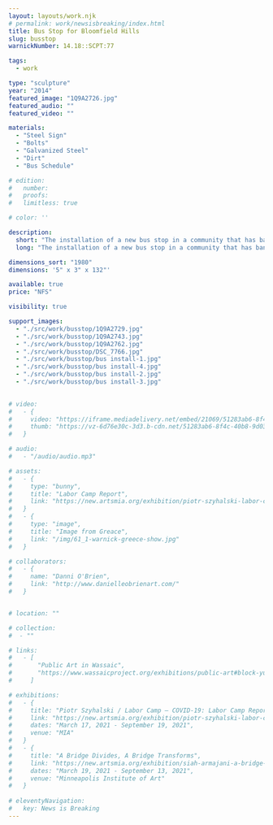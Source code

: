 ```yaml
---
layout: layouts/work.njk
# permalink: work/newsisbreaking/index.html
title: Bus Stop for Bloomfield Hills
slug: busstop
warnickNumber: 14.18::SCPT:77 

tags:
  - work

type: "sculpture"
year: "2014"
featured_image: "1Q9A2726.jpg"
featured_audio: ""
featured_video: ""

materials: 
  - "Steel Sign"
  - "Bolts"
  - "Galvanized Steel"
  - "Dirt"
  - "Bus Schedule"

# edition: 
#   number: 
#   proofs: 
#   limitless: true

# color: ''

description:
  short: "The installation of a new bus stop in a community that has banned buses to keep out undesirables. The bus stop was then used to catch the bus. After one week the city removed the bus stop."
  long: "The installation of a new bus stop in a community that has banned buses to keep out undesirables. The bus stop was then used to catch the bus. After one week the city removed the bus stop."

dimensions_sort: "1980"
dimensions: '5" x 3" x 132"'

available: true
price: "NFS"

visibility: true

support_images: 
  - "./src/work/busstop/1Q9A2729.jpg"
  - "./src/work/busstop/1Q9A2743.jpg"
  - "./src/work/busstop/1Q9A2762.jpg"
  - "./src/work/busstop/DSC_7766.jpg"
  - "./src/work/busstop/bus install-1.jpg"
  - "./src/work/busstop/bus install-4.jpg"
  - "./src/work/busstop/bus install-2.jpg"
  - "./src/work/busstop/bus install-3.jpg"
  

# video:
#   - {
#     video: "https://iframe.mediadelivery.net/embed/21069/51283ab6-8f4c-40b8-9d03-58ac4d71df9c",
#     thumb: "https://vz-6d76e30c-3d3.b-cdn.net/51283ab6-8f4c-40b8-9d03-58ac4d71df9c/thumbnail.jpg",
#   }

# audio:
#   - "/audio/audio.mp3"

# assets: 
#   - {
#     type: "bunny",
#     title: "Labor Camp Report",
#     link: "https://new.artsmia.org/exhibition/piotr-szyhalski-labor-camp-covid-19-labor-camp-report"
#   }
#   - {
#     type: "image",
#     title: "Image from Greace",
#     link: "/img/61_1-warnick-greece-show.jpg"
#   }

# collaborators:
#   - {
#     name: "Danni O'Brien",
#     link: "http://www.danielleobrienart.com/"
#   }


# location: ""

# collection:
#  - ""

# links:
#   - [
#       "Public Art in Wassaic",
#       "https://www.wassaicproject.org/exhibitions/public-art#block-yui_3_17_2_1_1635259463800_75918",
#     ]

# exhibitions:
#   - {
#     title: "Piotr Szyhalski / Labor Camp – COVID-19: Labor Camp Report",
#     link: "https://new.artsmia.org/exhibition/piotr-szyhalski-labor-camp-covid-19-labor-camp-report",
#     dates: "March 17, 2021 - September 19, 2021",
#     venue: "MIA"
#   }
#   - {
#     title: "A Bridge Divides, A Bridge Transforms",
#     link: "https://new.artsmia.org/exhibition/siah-armajani-a-bridge-divides-a-bridge-transforms",
#     dates: "March 19, 2021 - September 13, 2021",
#     venue: "Minneapolis Institute of Art"
#   }
  
# eleventyNavigation:
#   key: News is Breaking
---
```

